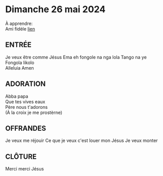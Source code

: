 # Dimanche 26 mai 2024    
  
À apprendre:  
Ami fidèle [lien](https://youtu.be/WSv37PZUklE?si=zFPXlvN8xFLm7Mn1)  
    
## ENTRÉE    
Je veux être comme Jésus
Ema eh fongole na nga lola
Tango na ye  
Fongola likolo  
Alleluia Amen  
    
## ADORATION    
Abba papa  
Que tes vives eaux  
Père nous t'adorons  
(À la croix je me prostèrne)
    
## OFFRANDES    
Je veux me réjouir 
Ce que je veux c'est louer mon Jésus
Je veux monter
    
## CLÔTURE    
Merci merci Jésus    

